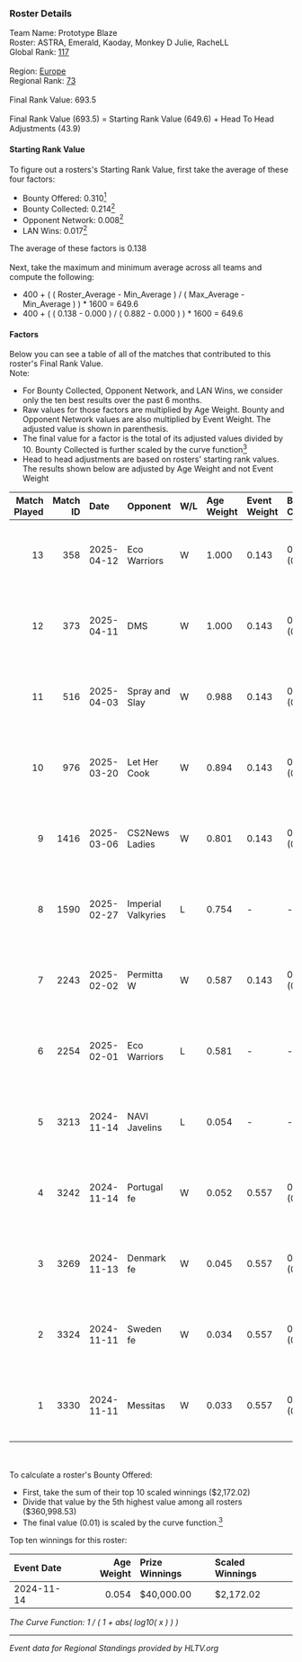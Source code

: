 ### Roster Details<br />
Team Name: Prototype Blaze<br />
Roster: ASTRA, Emerald, Kaoday, Monkey D Julie, RacheLL<br />
Global Rank: [117](../../standings_global_2025_05_05.md)<br />
<br />
Region: [Europe]( ../../standings_europe_2025_05_05.md)<br />
Regional Rank: [73]( ../../standings_europe_2025_05_05.md)<br />
<br />
Final Rank Value:  693.5<br />
<br />
Final Rank Value (693.5) = Starting Rank Value (649.6) + Head To Head Adjustments (43.9)<br />

#### Starting Rank Value<br />
To figure out a rosters's Starting Rank Value, first take the average of these four factors:<br />
- Bounty Offered: 0.310[<sup>1</sup>](#table2)
- Bounty Collected: 0.214[<sup>2</sup>](#table1)
- Opponent Network: 0.008[<sup>2</sup>](#table1)
- LAN Wins: 0.017[<sup>2</sup>](#table1)

The average of these factors is 0.138<br />
<br />
Next, take the maximum and minimum average across all teams and compute the following:<br />
- 400 + ( ( Roster_Average - Min_Average ) / ( Max_Average - Min_Average ) ) * 1600 = 649.6
- 400 + ( ( 0.138 - 0.000 ) / ( 0.882 - 0.000 ) ) * 1600 = 649.6


#### Factors<br />
Below you can see a table of all of the matches that contributed to this roster's Final Rank Value.<br />
Note:<br />

- For Bounty Collected, Opponent Network, and LAN Wins, we consider only the ten best results over the past 6 months.
- Raw values for those factors are multiplied by Age Weight. Bounty and Opponent Network values are also multiplied by Event Weight. The adjusted value is shown in parenthesis.
- The final value for a factor is the total of its adjusted values divided by 10. Bounty Collected is further scaled by the curve function[<sup>3</sup>](#curveFunction)
- Head to head adjustments are based on rosters' starting rank values. The results shown below are adjusted by Age Weight and not Event Weight
<span id="table1"></span><br />


| Match Played | Match ID | Date       | Opponent           | W/L | Age Weight | Event Weight | Bounty Collected | Opponent Network | LAN Wins  | H2H Adj. | Roster                                          |
| -: | -: | :- | :- | :- | :- | :- | :- | :- | :- | -: | :- |
|           13 |      358 | 2025-04-12 | Eco Warriors       | W   | 1.000      | 0.143        | 0.005 (0.001)    | 0.214 (0.031)    | 0 (0.000) |    15.07 | ASTRA, Emerald, Kaoday, Monkey D Julie, RacheLL |
|           12 |      373 | 2025-04-11 | DMS                | W   | 1.000      | 0.143        | 0.000 (0.000)    | 0.135 (0.019)    | 0 (0.000) |     8.90 | ASTRA, Emerald, Kaoday, Monkey D Julie, RacheLL |
|           11 |      516 | 2025-04-03 | Spray and Slay     | W   | 0.988      | 0.143        | 0.003 (0.000)    | 0.070 (0.010)    | 0 (0.000) |    12.58 | ASTRA, Emerald, Kaoday, Monkey D Julie, RacheLL |
|           10 |      976 | 2025-03-20 | Let Her Cook       | W   | 0.894      | 0.143        | 0.004 (0.001)    | 0.100 (0.013)    | 0 (0.000) |    11.88 | ASTRA, Emerald, Kaoday, Monkey D Julie, RacheLL |
|            9 |     1416 | 2025-03-06 | CS2News Ladies     | W   | 0.801      | 0.143        | 0.003 (0.000)    | 0.077 (0.009)    | 0 (0.000) |     8.60 | ASTRA, Emerald, Kaoday, Monkey D Julie, RacheLL |
|            8 |     1590 | 2025-02-27 | Imperial Valkyries | L   | 0.754      | -            | -                | -                | -         |    -8.59 | ASTRA, Emerald, Kaoday, Monkey D Julie, RacheLL |
|            7 |     2243 | 2025-02-02 | Permitta W         | W   | 0.587      | 0.143        | 0.000 (0.000)    | 0.000 (0.000)    | 0 (0.000) |     3.70 | ASTRA, Emerald, Kaoday, Monkey D Julie, RacheLL |
|            6 |     2254 | 2025-02-01 | Eco Warriors       | L   | 0.581      | -            | -                | -                | -         |    -9.37 | ASTRA, Emerald, Kaoday, Monkey D Julie, RacheLL |
|            5 |     3213 | 2024-11-14 | NAVI Javelins      | L   | 0.054      | -            | -                | -                | -         |    -0.81 | ASTRA, Emerald, Kaoday, Monkey D Julie, RacheLL |
|            4 |     3242 | 2024-11-14 | Portugal fe        | W   | 0.052      | 0.557        | 0.003 (0.000)    | 0.005 (0.000)    | 1 (0.052) |     0.73 | ASTRA, Emerald, Kaoday, Monkey D Julie, RacheLL |
|            3 |     3269 | 2024-11-13 | Denmark fe         | W   | 0.045      | 0.557        | 0.001 (0.000)    | 0.004 (0.000)    | 1 (0.045) |     0.45 | ASTRA, Emerald, Kaoday, Monkey D Julie, RacheLL |
|            2 |     3324 | 2024-11-11 | Sweden fe          | W   | 0.034      | 0.557        | 0.001 (0.000)    | 0.002 (0.000)    | 1 (0.034) |     0.34 | ASTRA, Emerald, Kaoday, Monkey D Julie, RacheLL |
|            1 |     3330 | 2024-11-11 | Messitas           | W   | 0.033      | 0.557        | 0.003 (0.000)    | 0.044 (0.001)    | 1 (0.033) |     0.46 | ASTRA, Emerald, Kaoday, Monkey D Julie, RacheLL |

<br />
<span id="table2"></span><br />
To calculate a roster's Bounty Offered:<br />

- First, take the sum of their top 10 scaled winnings ($2,172.02)
- Divide that value by the 5th highest value among all rosters ($360,998.53)
- The final value (0.01) is scaled by the curve function.[<sup>3</sup>](#curveFunction)

Top ten winnings for this roster:<br />

| Event Date | Age Weight | Prize Winnings | Scaled Winnings |
| :- | -: | :- | :- |
| 2024-11-14 |      0.054 | $40,000.00     | $2,172.02       |


<span id="curveFunction"></span>_The Curve Function: 1 / ( 1 + abs( log10( x ) ) )_<br />

---
_Event data for Regional Standings provided by HLTV.org_<br />
